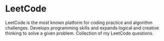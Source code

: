 # LeetCode

LeetCode is the most known platform for coding practice and algorithm challenges. Develops programming skills and expands logical and creative thinking to solve a given problem.
Collection of my LeetCode questions.
